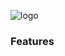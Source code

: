 ![logo](https://user-images.githubusercontent.com/13176010/161453873-3bb0d170-af29-4638-a624-62b6f2a22c7e.png)

### Features

